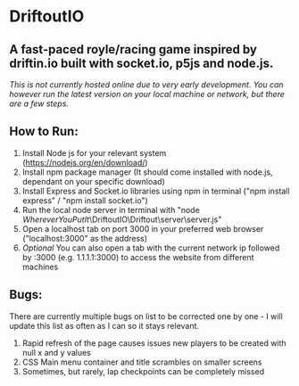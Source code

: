 # DriftoutIO

## A fast-paced royle/racing game inspired by driftin.io built with socket.io, p5js and node.js.

*This is not currently hosted online due to very early development. You can however run the latest version on your local machine or network, but there are a few steps.*

## How to Run:

1. Install Node js for your relevant system (https://nodejs.org/en/download/)
2. Install npm package manager (It should come installed with node.js, dependant on your specific download)
3. Install Express and Socket.io libraries using npm in terminal ("npm install express" / "npm install socket.io")
4. Run the local node server in terminal with "node _WhereverYouPutIt_\DriftoutIO\Driftout\server\server.js"
5. Open a localhost tab on port 3000 in your preferred web browser ("localhost:3000" as the address)
6. *Optional* You can also open a tab with the current network ip followed by :3000 (e.g. 1.1.1.1:3000) to access the website from different machines

## Bugs:

There are currently multiple bugs on list to be corrected one by one - I will update this list as often as I can so it stays relevant.

1. Rapid refresh of the page causes issues new players to be created with null x and y values
2. CSS Main menu container and title scrambles on smaller screens
3. Sometimes, but rarely, lap checkpoints can be completely missed

